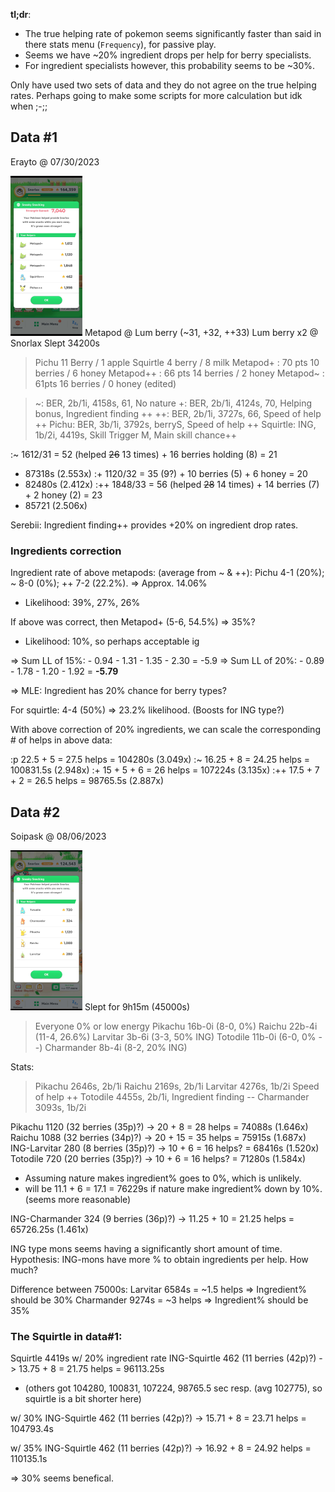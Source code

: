 **tl;dr**:

- The true helping rate of pokemon seems significantly faster than said in there stats menu (`Frequency`), for passive play.
- Seems we have ~20% ingredient drops per help for berry specialists.
- For ingredient specialists however, this probability seems to be ~30%.

Only have used two sets of data and they do not agree on the true helping rates.
Perhaps going to make some scripts for more calculation but idk when ;-;;

## Data #1

Erayto @ 07/30/2023

<img src="./Pasted image 20230807171039.png" style="zoom:25%;" />
Metapod @ Lum berry (~31, +32, ++33)
Lum berry x2 @ Snorlax
Slept 34200s

>Pichu 11 Berry / 1 apple 
>Squirtle 4 berry / 8 milk 
>Metapod+ : 70 pts 10 berries / 6 honey 
>Metapod++ : 66 pts 14 berries / 2 honey 
>Metapod~ : 61pts 16 berries / 0 honey (edited)

>~: BER, 2b/1i, 4158s, 61, No nature
>+: BER, 2b/1i, 4124s, 70, Helping bonus, Ingredient finding ++
>++: BER, 2b/1i, 3727s, 66, Speed of help ++
>Pichu: BER, 3b/1i, 3792s, berryS, Speed of help ++
>Squirtle: ING, 1b/2i, 4419s, Skill Trigger M, Main skill chance++

:~ 1612/31 = 52 (helped ~~26~~ 13 times) + 16 berries holding (8) = 21
- 87318s (2.553x)
:+ 1120/32 = 35 (9?) + 10 berries (5) + 6 honey = 20
- 82480s (2.412x)
:++ 1848/33 = 56 (helped ~~28~~ 14 times) + 14 berries (7) + 2 honey (2) = 23
- 85721 (2.506x)

Serebii:
Ingredient finding++ provides +20% on ingredient drop rates.

### Ingredients correction
Ingredient rate of above metapods: (average from ~ & ++):
Pichu 4-1 (20%); ~ 8-0 (0%); ++ 7-2 (22.2%). => Approx. 14.06%
- Likelihood: 39%, 27%, 26%

If above was correct, then Metapod+ (5-6, 54.5%) => 35%?
- Likelihood: 10%, so perhaps acceptable ig

=> Sum LL of 15%: - 0.94 - 1.31 - 1.35 - 2.30 = -5.9
=> Sum LL of 20%: - 0.89 - 1.78 - 1.20 - 1.92 = **-5.79**

=> MLE: Ingredient has 20% chance for berry types?

For squirtle: 4-4 (50%) => 23.2% likelihood. (Boosts for ING type?)

With above correction of 20% ingredients, we can scale the corresponding # of helps in above data:

:p 22.5 + 5 = 27.5 helps = 104280s (3.049x)
:~ 16.25 + 8 = 24.25 helps = 100831.5s (2.948x)
:+ 15 + 5 + 6 = 26 helps = 107224s (3.135x)
:++ 17.5 + 7 + 2 = 26.5 helps = 98765.5s (2.887x)

## Data #2

Soipask @ 08/06/2023

<img src="Pasted image 20230807174932.png" style="zoom:25%;" />
Slept for 9h15m (45000s)

> Everyone 0% or low energy
> Pikachu 16b-0i (8-0, 0%)
> Raichu 22b-4i (11-4, 26.6%)
> Larvitar 3b-6i (3-3, 50% ING)
> Totodile 11b-0i (6-0, 0% --)
> Charmander 8b-4i (8-2, 20% ING)

Stats:
> Pikachu 2646s, 2b/1i
> Raichu 2169s, 2b/1i
> Larvitar 4276s, 1b/2i Speed of help ++
> Totodile 4455s, 2b/1i, Ingredient finding --
> Charmander 3093s, 1b/2i

Pikachu 1120 (32 berries (35p)?) -> 20 + 8 = 28 helps = 74088s (1.646x)
Raichu 1088 (32 berries (34p)?) -> 20 + 15 = 35 helps = 75915s (1.687x)
ING-Larvitar 280 (8 berries (35p)?) -> 10 + 6 = 16 helps? = 68416s (1.520x)
Totodile 720 (20 berries (35p)?) -> 10 + 6 = 16 helps? = 71280s (1.584x)

- Assuming nature makes ingredient% goes to 0%, which is unlikely.
- will be 11.1 + 6 = 17.1 = 76229s if nature make ingredient% down by 10%. (seems more reasonable)

ING-Charmander 324 (9 berries (36p)?) -> 11.25 + 10 = 21.25 helps = 65726.25s (1.461x)

ING type mons seems having a significantly short amount of time.
Hypothesis: ING-mons have more % to obtain ingredients per help. How much?

Difference between 75000s:
Larvitar 6584s = ~1.5 helps => Ingredient% should be 30%
Charmander 9274s = ~3 helps => Ingredient% should be 35%

### The Squirtle in data#1:
Squirtle 4419s
w/ 20% ingredient rate
ING-Squirtle 462 (11 berries (42p)?) -> 13.75 + 8 = 21.75 helps = 96113.25s
- (others got 104280, 100831, 107224, 98765.5 sec resp. (avg 102775), so squirtle is a bit shorter here)

w/ 30%
ING-Squirtle 462 (11 berries (42p)?) -> 15.71 + 8 = 23.71 helps = 104793.4s

w/ 35%
ING-Squirtle 462 (11 berries (42p)?) -> 16.92 + 8 = 24.92 helps = 110135.1s

=> 30% seems benefical.